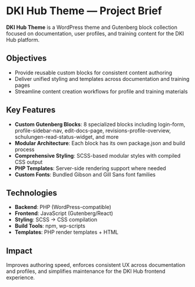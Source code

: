# DKI Hub Theme — Project Brief

**DKI Hub Theme** is a WordPress theme and Gutenberg block collection focused on documentation, user profiles, and training content for the DKI Hub platform.

## Objectives

- Provide reusable custom blocks for consistent content authoring
- Deliver unified styling and templates across documentation and training pages
- Streamline content creation workflows for profile and training materials

## Key Features

- **Custom Gutenberg Blocks**: 8 specialized blocks including login-form, profile-sidebar-nav, edit-docs-page, revisions-profile-overview, schulungen-read-status-widget, and more
- **Modular Architecture**: Each block has its own package.json and build process
- **Comprehensive Styling**: SCSS-based modular styles with compiled CSS output
- **PHP Templates**: Server-side rendering support where needed
- **Custom Fonts**: Bundled Gibson and Gill Sans font families

## Technologies

- **Backend**: PHP (WordPress-compatible)
- **Frontend**: JavaScript (Gutenberg/React)
- **Styling**: SCSS → CSS compilation
- **Build Tools**: npm, wp-scripts
- **Templates**: PHP render templates + HTML

## Impact

Improves authoring speed, enforces consistent UX across documentation and profiles, and simplifies maintenance for the DKI Hub frontend experience.
